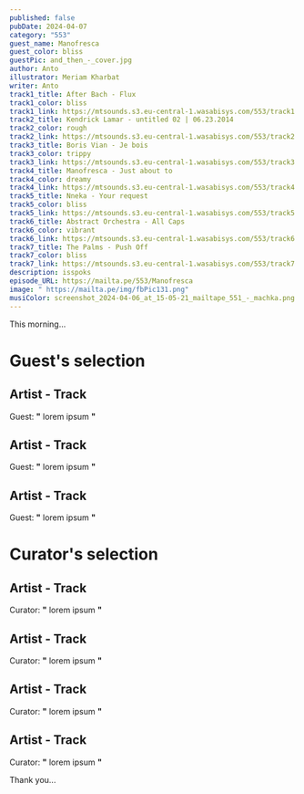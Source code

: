 ```yaml
---
published: false
pubDate: 2024-04-07
category: "553"
guest_name: Manofresca
guest_color: bliss
guestPic: and_then_-_cover.jpg
author: Anto
illustrator: Meriam Kharbat
writer: Anto
track1_title: After Bach - Flux
track1_color: bliss
track1_link: https://mtsounds.s3.eu-central-1.wasabisys.com/553/track1.mp3
track2_title: Kendrick Lamar - untitled 02 | 06.23.2014
track2_color: rough
track2_link: https://mtsounds.s3.eu-central-1.wasabisys.com/553/track2.mp3
track3_title: Boris Vian - Je bois
track3_color: trippy
track3_link: https://mtsounds.s3.eu-central-1.wasabisys.com/553/track3.mp3
track4_title: Manofresca - Just about to
track4_color: dreamy
track4_link: https://mtsounds.s3.eu-central-1.wasabisys.com/553/track4.mp3
track5_title: Nneka - Your request
track5_color: bliss
track5_link: https://mtsounds.s3.eu-central-1.wasabisys.com/553/track5.mp3
track6_title: Abstract Orchestra - All Caps
track6_color: vibrant
track6_link: https://mtsounds.s3.eu-central-1.wasabisys.com/553/track6.mp3
track7_title: The Palms - Push Off
track7_color: bliss
track7_link: https://mtsounds.s3.eu-central-1.wasabisys.com/553/track7.mp3
description: isspoks
episode_URL: https://mailta.pe/553/Manofresca
image: " https://mailta.pe/img/fbPic131.png"
musiColor: screenshot_2024-04-06_at_15-05-21_mailtape_551_-_machka.png
---
```

This morning... 
 # Guest's selection 
 ## Artist - Track 
 Guest: **"** lorem ipsum **"** 
 ## Artist - Track 
 Guest: **"** lorem ipsum **"** 
 ## Artist - Track 
 Guest: **"** lorem ipsum **"** 
 # Curator's selection 
 ## Artist - Track 
 Curator: **"** lorem ipsum **"** 
 ## Artist - Track 
 Curator: **"** lorem ipsum **"** 
 ## Artist - Track 
 Curator: **"** lorem ipsum **"** 
 ## Artist - Track 
 Curator: **"** lorem ipsum **"** 

 Thank you... 

